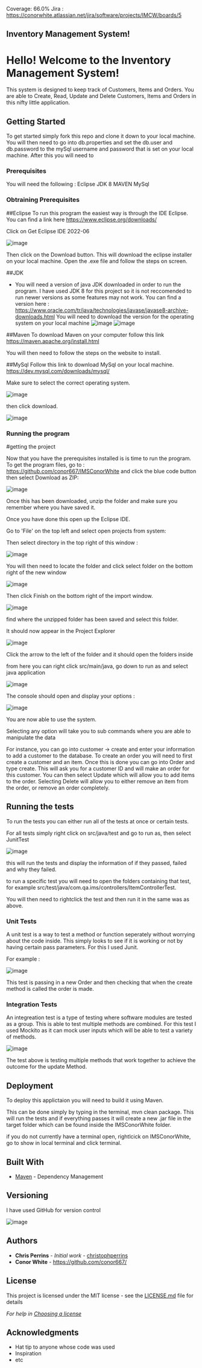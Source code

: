 Coverage: 66.0%
Jira : https://conorwhite.atlassian.net/jira/software/projects/IMCW/boards/5

## Inventory Management System!

# Hello! Welcome to the Inventory Management System! 
This system is designed to keep track of Customers, Items and Orders. You are able to Create, Read, Update and Delete Customers, Items and Orders in this nifty little application. 

## Getting Started

To get started simply fork this repo and clone it down to your local machine. You will then need to go into db.properties and set the db.user and db.password to the mySql username and password that is set on your local machine. 
After this you will need to 

### Prerequisites

You will need the following : 
Eclipse
JDK 8 
MAVEN
MySql

### Obtraining Prerequisites

##Eclipse 
To run this program the easiest way is through the IDE Eclipse. You can find a link here https://www.eclipse.org/downloads/

Click on Get Eclipse IDE 2022-06 

![image](https://user-images.githubusercontent.com/49778033/181751334-c50fb8aa-8a7b-413c-a1e4-f636fcb6e85a.png)

Then click on the Download button. This will download the eclipse installer on your local machine. Open the .exe file and follow the steps on screen.

##JDK 
- You will need a version of java JDK downloaded in order to run the program. I have used JDK 8 for this project so it is not reccomended to run newer versions as some 
  features may not work. 
  You can find a version here : https://www.oracle.com/tr/java/technologies/javase/javase8-archive-downloads.html
  You will need to download the version for the operating system on your local machine
  ![image](https://user-images.githubusercontent.com/49778033/181752621-1c4fc053-0b11-4c22-95cf-a5212c9c8eab.png)
  ![image](https://user-images.githubusercontent.com/49778033/181752652-6f6793ec-5a16-4d4c-8c1a-b465253d8f53.png)
  
##Maven
To download Maven on your computer follow this link https://maven.apache.org/install.html 

You will then need to follow the steps on the website to install.

##MySql 
Follow this link to download MySql on your local machine. https://dev.mysql.com/downloads/mysql/

Make sure to select the correct operating system. 

![image](https://user-images.githubusercontent.com/49778033/181753004-61a36926-6d79-4e01-8161-a683024e1421.png)

then click download.

![image](https://user-images.githubusercontent.com/49778033/181753125-62b20387-46f1-4774-8d74-075b49d2cc32.png)

### Running the program

#getting the project

Now that you have the prerequisites installed is is time to run the program. 
To get the program files, go to : https://github.com/conor667/IMSConorWhite and click the blue code button then select Download as ZIP:

![image](https://user-images.githubusercontent.com/49778033/181753788-f77fc602-1867-4026-a7ea-29e4d33e88e9.png)

Once this has been downloaded, unzip the folder and make sure you remember where you have saved it. 


Once you have done this open up the Eclipse IDE.

Go to 'File' on the top left and select open projects from system: 

Then select directory in the top right of this window : 

![image](https://user-images.githubusercontent.com/49778033/181754241-c296608c-59d5-46ff-a25c-0df2d3a49d28.png)

You will then need to locate the folder and click select folder on the bottom right of the new window

![image](https://user-images.githubusercontent.com/49778033/181754296-f4f205bf-6eea-4e2f-9766-d221ed82d9ff.png)

Then click Finish on the bottom right of the import window. 


![image](https://user-images.githubusercontent.com/49778033/181754029-3c2ce0e5-454d-4e8f-8072-25fb040fa7a5.png)


find where the unzipped folder has been saved and select this folder.

It should now appear in the Project Explorer

![image](https://user-images.githubusercontent.com/49778033/181755291-c1cd14a5-1ec2-4252-bb0f-e60a0c50cd47.png)

Click the arrow to the left of the folder and it should open the folders inside

from here you can right click src/main/java, go down to run as and select java application

![image](https://user-images.githubusercontent.com/49778033/181755568-ef8665af-b558-4725-8731-d27d596e608d.png)

The console should open and display your options :

![image](https://user-images.githubusercontent.com/49778033/181756296-b5d9200c-81bc-4edd-a17b-5c27f1a5d75f.png)

You are now able to use the system. 

Selecting any option will take you to sub commands where you are able to manipulate the data

For instance, you can go into customer -> create and enter your information to add a customer to the database. 
To create an order you will need to first create a customer and an item. Once this is done you can go into Order and type create.
This will ask you for a customer ID and will make an order for this customer.
You can then select Update which will allow you to add items to the order.
Selecting Delete will allow you to either remove an item from the order, or remove an order completely.

## Running the tests

To run the tests you can either run all of the tests at once or certain tests. 

For all tests simply right click on src/java/test and go to run as, then select JunitTest

![image](https://user-images.githubusercontent.com/49778033/181757170-86f64ed7-aedb-4e39-b09d-2beab0b16357.png)

this will run the tests and display the information of if they passed, failed and why they failed.

to run a specific test you will need to open the folders containing that test, for example src/test/java/com.qa.ims/controllers/ItemControllerTest.

You will then need to rightclick the test and then run it in the same was as above. 

### Unit Tests 

A unit test is a way to test a method or function seperately without worrying about the code inside. This simply looks to see if it is working or not by having 
certain pass parameters.
For this I used Junit.

For example : 

![image](https://user-images.githubusercontent.com/49778033/181757617-d7ab696d-bf8e-4357-b708-78533ea706c2.png)

This test is passing in a new Order and then checking that when the create method is called the order is made. 

### Integration Tests 
An integreation test is a type of testing where software modules are tested as a group. This is able to test multiple methods are combined. 
For this test I used Mockito as it can mock user inputs which will be able to test a variety of methods.

![image](https://user-images.githubusercontent.com/49778033/181758138-9584b396-5de1-4ef9-aab9-6d77e0268d4f.png)

The test above is testing multiple methods that work together to achieve the outcome for the update Method. 


## Deployment

To deploy this applictaion you will need to build it using Maven. 

This can be done simply by typing in the terminal, mvn clean package. This will run the tests and if everything passes it will create a new .jar file in the 
target folder which can be found inside the IMSConorWhite folder. 

if you do not currently have a terminal open, rightlcick on IMSConorWhite, go to show in local terminal and click terminal. 

## Built With

* [Maven](https://maven.apache.org/) - Dependency Management

## Versioning

I have used GitHub for version control


![image](https://user-images.githubusercontent.com/49778033/181776347-e693111a-cb3f-4258-b7e8-554d1513496c.png)


## Authors

* **Chris Perrins** - *Initial work* - [christophperrins](https://github.com/christophperrins)
* **Conor White** - https://github.com/conor667/

## License

This project is licensed under the MIT license - see the [LICENSE.md](LICENSE.md) file for details 

*For help in [Choosing a license](https://choosealicense.com/)*

## Acknowledgments

* Hat tip to anyone whose code was used
* Inspiration
* etc
